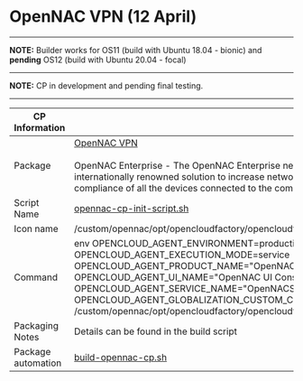 # OpenNAC VPN (12 April)

-----

**NOTE:** Builder works for OS11 (build with Ubuntu 18.04 - bionic) and **pending** OS12 (build with Ubuntu 20.04 - focal)

-----

**NOTE:** CP in development and pending final testing.

-----

|  CP Information |            |
|-----------------|------------|
| Package | [OpenNAC VPN](https://opencloudfactory.com/en/opennac-enterprise/) <br /><br /> OpenNAC Enterprise - The OpenNAC Enterprise network access control (NAC) solution is an internationally renowned solution to increase network security via visibility, control and compliance of all the devices connected to the company network. |
| Script Name | [opennac-cp-init-script.sh](build/opennac-cp-init-script.sh) |
| Icon name | /custom/opennac/opt/opencloudfactory/opencloudfactory.agent.ui/OpenNacAgent.png |
| Command | env OPENCLOUD_AGENT_ENVIRONMENT=production OPENCLOUD_AGENT_EXECUTION_MODE=service OPENCLOUD_AGENT_PRODUCT_NAME="OpenNAC Agent" OPENCLOUD_AGENT_UI_NAME="OpenNAC UI Console" OPENCLOUD_AGENT_SERVICE_NAME="OpenNACService" OPENCLOUD_AGENT_GLOBALIZATION_CUSTOM_COUNTRY="False" /custom/opennac/opt/opencloudfactory/opencloudfactory.agent.ui/OpenCloudFactory.Agent.UI |
| Packaging Notes | Details can be found in the build script |
| Package automation | [build-opennac-cp.sh](build/build-opennac-cp.sh) |
